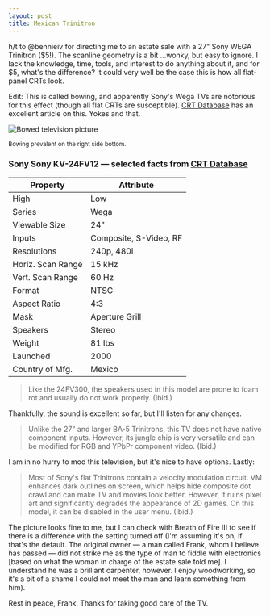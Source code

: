 ```yaml
---
layout: post
title: Mexican Trinitron
---
```


h/t to @bennieiv for directing me to an estate sale with a 27" Sony WEGA Trinitron ($5!). The scanline geometry is a bit ...wonky, but easy to ignore. I lack the knowledge, time, tools, and interest to do anything about it, and for $5, what's the difference? It could very well be the case this is how all flat-panel CRTs look. 

Edit: This is called bowing, and apparently Sony's Wega TVs are notorious for this effect (though all flat CRTs are susceptible). [CRT Database](https://crtdatabase.com/faq/adjusting-the-yoke-on-a-flat-crt-to-fix-bowing) has an excellent article on this. Yokes and that.

![Bowed television picture](https://belmead.github.io/blog/images/tv-bowed-image-mgs.jpg "Bowed television picture")

<sup>Bowing prevalent on the right side bottom.</sup>

### Sony Sony KV-24FV12 — selected facts from [CRT Database](https://crtdatabase.com/crts/sony/sony-kv-24fv12)

| Property          | Attribute              |
|-------------------|-------------------------|
| High              | Low                    |
| Series            | Wega                   |
| Viewable Size     | 24"                    |
| Inputs            | Composite, S-Video, RF |
| Resolutions       | 240p, 480i             |
| Horiz. Scan Range | 15 kHz                 |
| Vert. Scan Range  | 60 Hz                  |
| Format            | NTSC                   |
| Aspect Ratio      | 4:3                    |
| Mask              | Aperture Grill         |
| Speakers          | Stereo                 |
| Weight            | 81 lbs                 |
| Launched          | 2000                   |
| Country of Mfg.   | Mexico                 |

> Like the 24FV300, the speakers used in this model are prone to foam rot and usually do not work properly. (Ibid.)

Thankfully, the sound is excellent so far, but I'll listen for any changes.

> Unlike the 27" and larger BA-5 Trinitrons, this TV does not have native component inputs. However, its jungle chip is very versatile and can be modified for RGB and YPbPr component video. (Ibid.)

I am in no hurry to mod this television, but it's nice to have options. Lastly:

>Most of Sony's flat Trinitrons contain a velocity modulation circuit. VM enhances dark outlines on screen, which helps hide composite dot crawl and can make TV and movies look better. However, it ruins pixel art and significantly degrades the appearance of 2D games. On this model, it can be disabled in the user menu. (Ibid.)

The picture looks fine to me, but I can check with Breath of Fire III to see if there is a difference with the setting turned off (I'm assuming it's on, if that's the default. The original owner — a man called Frank, whom I believe has passed — did not strike me as the type of man to fiddle with electronics [based on what the woman in charge of the estate sale told me]. I understand he was a brilliant carpenter, however. I enjoy woodworking, so it's a bit of a shame I could not meet the man and learn something from him).

Rest in peace, Frank. Thanks for taking good care of the TV.
